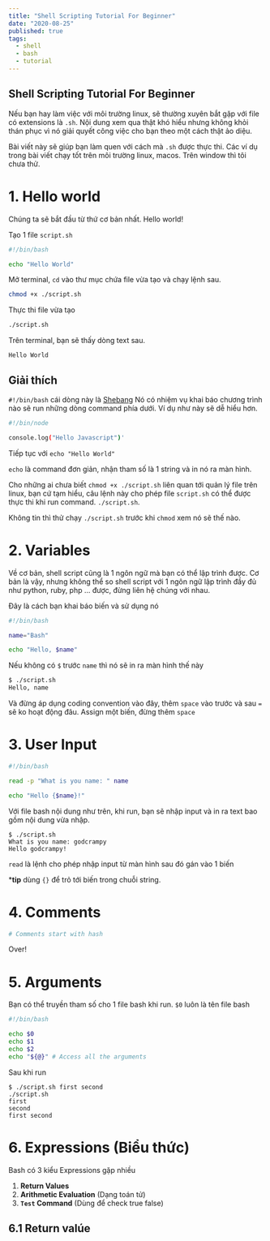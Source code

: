 ```yaml
---
title: "Shell Scripting Tutorial For Beginner"
date: "2020-08-25"
published: true
tags:
  - shell
  - bash
  - tutorial
---
```


Shell Scripting Tutorial For Beginner
---------------------------

Nếu bạn hay làm việc với môi trường linux, sẽ thường xuyên bắt gặp với file có extensions là `.sh`. Nội dung xem qua thật khó hiểu nhưng không khỏi thán phục vì nó giải quyết công việc cho bạn theo một cách thật ảo diệu. 

Bài viết này sẽ giúp bạn làm quen với cách mà `.sh` được thực thi.
Các ví dụ trong bài viết chạy tốt trên môi trường linux, macos. Trên window thì tôi chưa thử.

# 1. Hello world

Chúng ta sẽ bắt đầu từ thứ cơ bản nhất. Hello world!

Tạo 1 file `script.sh` 
```bash
#!/bin/bash

echo "Hello World"
```

Mở terminal, `cd` vào thư mục chứa file vừa tạo và chạy lệnh sau.
```bash
chmod +x ./script.sh
```

Thực thi file vừa tạo
```bash
./script.sh
```

Trên terminal, bạn sẽ thấy dòng text sau.
```
Hello World
```

## Giải thích

`#!/bin/bash` cái dòng này là [Shebang](https://en.wikipedia.org/wiki/Shebang_%28Unix%29)
Nó có nhiệm vụ khai báo chương trình nào sẽ run những dòng command phía dưới.
Ví dụ như này sẽ dễ hiểu hơn.
```bash
#!/bin/node

console.log("Hello Javascript")'
```
Tiếp tục với
`echo "Hello World"`

`echo` là command đơn giản, nhận tham số là 1 string và in nó ra màn hình.

Cho những ai chưa biết
`chmod +x ./script.sh` liên quan tới quản lý file trên linux, bạn cứ tạm hiểu, câu lệnh này cho phép file `script.sh` có thể được thực thi khi run command. `./script.sh`. 

Không tin thì thử chạy `./script.sh` trước khi `chmod` xem nó sẽ thế nào.

# 2. Variables

Về cơ bản, shell script cũng là 1 ngôn ngữ mà bạn có thể lập trình được. 
Cơ bản là vậy, nhưng không thể so shell script với 1 ngôn ngữ lập trình đầy đủ như python, ruby, php ... được, đừng liên hệ chúng với nhau.

Đây là cách bạn khai báo biến và sử dụng nó
```bash
#!/bin/bash

name="Bash"

echo "Hello, $name"
```

Nếu không có `$` trước `name` thì nó sẽ in ra màn hình thế này
```bash
$ ./script.sh
Hello, name
```

Và đừng áp dụng coding convention vào đây, thêm `space` vào trước và sau `=` sẽ ko hoạt động đâu. Assign một biến, đừng thêm `space`

# 3. User Input

```bash
#!/bin/bash

read -p "What is you name: " name

echo "Hello {$name}!"
```
Với file bash nội dung như trên, khi run, bạn sẽ nhập input và in ra text bao gồm nội dung vừa nhập.
```
$ ./script.sh
What is you name: godcrampy
Hello godcrampy!
```
`read` là lệnh cho phép nhập input từ màn hình sau đó gán vào 1 biến

***tip** dùng `{}` để trỏ tới biến trong chuỗi string.

# 4. Comments

```bash
# Comments start with hash
```
Over!

# 5. Arguments

Bạn có thể truyền tham số cho 1 file bash khi run.
`$0` luôn là tên file bash

```bash
#!/bin/bash

echo $0
echo $1
echo $2
echo "${@}" # Access all the arguments
```

Sau khi run
```
$ ./script.sh first second
./script.sh
first
second
first second
```

# 6. Expressions (Biểu thức)

Bash có 3 kiểu Expressions gặp nhiều

1. **Return Values**
2. **Arithmetic Evaluation** (Dạng toán tử)
3. **`Test`  Command** (Dùng để check true false)

## 6.1 Return valúe
<!--stackedit_data:
eyJoaXN0b3J5IjpbLTE0NjQ4NTQ1MjUsMTIxNDY5NzU2OSwyMD
EyOTQ0NDIzXX0=
-->